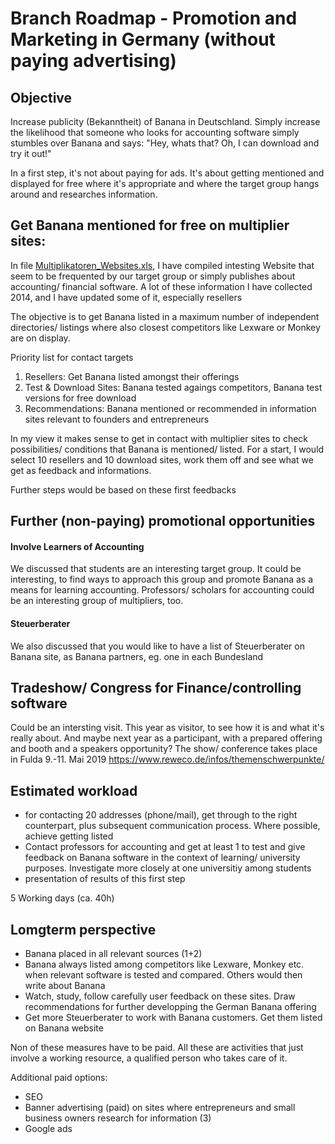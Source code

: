# Branch Roadmap - Promotion and Marketing in Germany (without paying advertising)


## Objective
Increase publicity (Bekanntheit) of Banana in Deutschland. Simply increase the likelihood that someone who looks for accounting software simply stumbles over Banana and says: "Hey, whats that? Oh, I can download and try it out!"

In a first step, it's not about paying for ads. It's about getting mentioned and displayed for free where it's appropriate and where the target group hangs around and researches information.


## Get Banana mentioned for free on multiplier sites:

In file [Multiplikatoren_Websites.xls](https://github.com/RobertUlb/Germany/blob/patch-1/E%C3%9CRDossier/4_Promotion%20and%20Marketing/Multiplikatoren_Websites.xls "Multipliers"), I have compiled intesting Website that seem to be frequented by our target group or simply publishes about accounting/ financial software. A lot of these information I have collected 2014, and I have updated some of it, especially resellers

The objective is to get Banana listed in a maximum number of independent directories/ listings where also closest competitors like Lexware or Monkey are on display.

Priority list for contact targets

1. Resellers: Get Banana listed amongst their offerings
2. Test & Download Sites: Banana tested agaings competitors, Banana test versions for free download
3. Recommendations: Banana mentioned or recommended in information sites relevant to founders and entrepreneurs

In my view it makes sense to get in contact with multiplier sites to check possibilities/ conditions that Banana is mentioned/ listed. For a start, I would select 10 resellers and 10 download sites, work them off and see what we get as feedback and informations.

Further steps would be based on these first feedbacks

## Further (non-paying) promotional opportunities

#### Involve Learners of Accounting
We discussed that students are an interesting target group. It could be interesting, to find ways to approach this group and promote Banana as a means for learning accounting. Professors/ scholars for accounting could be an interesting group of multipliers, too.

#### Steuerberater
We also discussed that you would like to have a list of Steuerberater on Banana site, as Banana partners, eg. one in each Bundesland


## Tradeshow/ Congress for Finance/controlling software

Could be an intersting visit. This year as visitor, to see how it is and what it's really about. And maybe next year as a participant, with a prepared offering and booth and a speakers opportunity?
The show/ conference takes place in Fulda 9.-11. Mai 2019
https://www.reweco.de/infos/themenschwerpunkte/


## Estimated workload
* for contacting 20 addresses (phone/mail), get through to the right counterpart, plus subsequent communication process. Where possible, achieve getting listed
* Contact professors for accounting and get at least 1 to test and give feedback on Banana software in the context of learning/ university purposes. Investigate more closely at one universitiy among students
* presentation of results of this first step    

5 Working days (ca. 40h)


## Lomgterm perspective
* Banana placed in all relevant sources (1+2)
* Banana always listed among competitors like Lexware, Monkey etc. when relevant software is tested and compared. Others would then write about Banana
* Watch, study, follow carefully user feedback on these sites. Draw recommendations for further developping the German Banana offering
* Get more Steuerberater to work with Banana customers. Get them listed on Banana website

Non of these measures have to be paid. All these are activities that just involve a working resource, a qualified person who takes care of it.

Additional paid options:
* SEO
* Banner advertising (paid) on sites where entrepreneurs and small business owners research for information (3)
* Google ads






